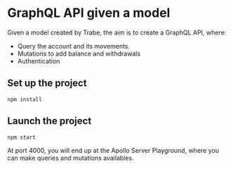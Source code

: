 # GraphQL API given a model

Given a model created by Trabe, the aim is to create a GraphQL API, where:

- Query the account and its movements.
- Mutations to add balance and withdrawals
- Authentication

## Set up the project

```shell
npm install
```

## Launch the project

```
npm start
```

At port 4000, you will end up at the Apollo Server Playground, where you can make queries and mutations availables.
